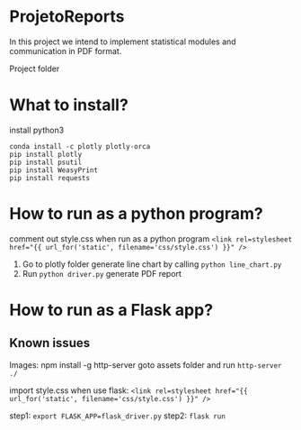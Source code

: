 # ProjetoReports
In this project we intend to implement statistical modules and communication in PDF format.

Project folder

# What to install?
install python3
```
conda install -c plotly plotly-orca
pip install plotly
pip install psutil
pip install WeasyPrint
pip install requests
```
# How to run as a python program?
comment out style.css when run as a python program `<link rel=stylesheet href="{{ url_for('static', filename='css/style.css') }}" />`
1. Go to plotly folder generate line chart by calling `python line_chart.py`
2. Run `python driver.py` generate PDF report


# How to run as a Flask app?

## Known issues

Images:
npm install -g http-server
goto assets folder and run `http-server ./`

import style.css when use flask:
 `<link rel=stylesheet href="{{ url_for('static', filename='css/style.css') }}" />`

 step1: `export FLASK_APP=flask_driver.py`
 step2: `flask run`
